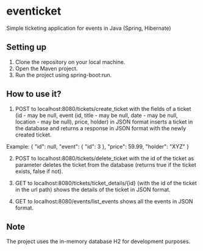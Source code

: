 # eventicket
Simple ticketing application for events in Java (Spring, Hibernate)

## Setting up
1. Clone the repository on your local machine.
2. Open the Maven project.
3. Run the project using spring-boot:run.

## How to use it?
1. POST to localhost:8080/tickets/create_ticket with the fields of a ticket (id - may be null, event (id, title - may be null, date - may be null, location - may be null), price, holder) in JSON format inserts a ticket in the database and returns a response in JSON format with the newly created ticket.

Example:
{
	"id": null,
	"event": {
		"id": 3
	},
	"price": 59.99,
	"holder": "XYZ"
}

2. POST to localhost:8080/tickets/delete_ticket with the id of the ticket as parameter deletes the ticket from the database (returns true if the ticket exists, false if not).

3. GET to localhost:8080/tickets/ticket_details/{id} (with the id of the ticket in the url path) shows the details of the ticket in JSON format.

4. GET to localhost:8080/events/list_events shows all the events in JSON format.

## Note
The project uses the in-memory database H2 for development purposes.
